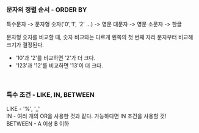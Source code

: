 ### 문자의 정렬 순서 - ORDER BY 
특수문자 -> 문자형 숫자('0','1', '2' ...) -> 영문 대문자 -> 영문 소문자 -> 한글<BR>

문자형 숫자를 비교할 때, 숫자 비교와는 다르게 왼쪽의 첫 번째 자리 문자부터 비교해 크기가 결정된다.
- '10'과 '2'를 비교하면 '2'가 더 크다.
- '123'과 '12'를 비교하면 '13'이 더 크다.
<BR>

### 특수 조건 - LIKE, IN,  BETWEEN
LIKE - '%', '_'<BR>
IN - 여러 개의 OR을 사용한 것과 같다. 가능하다면 IN 조건을 사용할 것!<BR>
BETWEEN - A 이상 B 이하 

